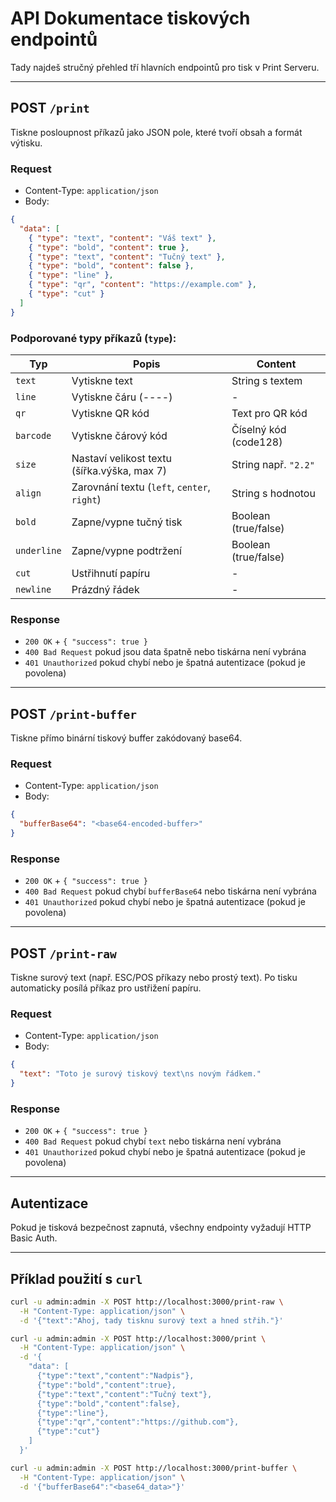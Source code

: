 
# API Dokumentace tiskových endpointů

Tady najdeš stručný přehled tří hlavních endpointů pro tisk v Print Serveru.

---

## POST `/print`

Tiskne posloupnost příkazů jako JSON pole, které tvoří obsah a formát výtisku.

### Request

- Content-Type: `application/json`
- Body:

```json
{
  "data": [
    { "type": "text", "content": "Váš text" },
    { "type": "bold", "content": true },
    { "type": "text", "content": "Tučný text" },
    { "type": "bold", "content": false },
    { "type": "line" },
    { "type": "qr", "content": "https://example.com" },
    { "type": "cut" }
  ]
}
```

### Podporované typy příkazů (`type`):

| Typ        | Popis                                          | Content                          |
|------------|------------------------------------------------|--------------------------------|
| `text`     | Vytiskne text                                  | String s textem                |
| `line`     | Vytiskne čáru (----)                           | -                              |
| `qr`       | Vytiskne QR kód                                | Text pro QR kód                |
| `barcode`  | Vytiskne čárový kód                            | Číselný kód (code128)          |
| `size`     | Nastaví velikost textu (šířka.výška, max 7)   | String např. `"2.2"`           |
| `align`    | Zarovnání textu (`left`, `center`, `right`)   | String s hodnotou              |
| `bold`     | Zapne/vypne tučný tisk                         | Boolean (true/false)           |
| `underline`| Zapne/vypne podtržení                          | Boolean (true/false)           |
| `cut`      | Ustřihnutí papíru                              | -                             |
| `newline`  | Prázdný řádek                                   | -                             |

### Response

- `200 OK` + `{ "success": true }`
- `400 Bad Request` pokud jsou data špatně nebo tiskárna není vybrána
- `401 Unauthorized` pokud chybí nebo je špatná autentizace (pokud je povolena)

---

## POST `/print-buffer`

Tiskne přímo binární tiskový buffer zakódovaný base64.

### Request

- Content-Type: `application/json`
- Body:

```json
{
  "bufferBase64": "<base64-encoded-buffer>"
}
```

### Response

- `200 OK` + `{ "success": true }`
- `400 Bad Request` pokud chybí `bufferBase64` nebo tiskárna není vybrána
- `401 Unauthorized` pokud chybí nebo je špatná autentizace (pokud je povolena)

---

## POST `/print-raw`

Tiskne surový text (např. ESC/POS příkazy nebo prostý text). Po tisku automaticky posílá příkaz pro ustřižení papíru.

### Request

- Content-Type: `application/json`
- Body:

```json
{
  "text": "Toto je surový tiskový text\ns novým řádkem."
}
```

### Response

- `200 OK` + `{ "success": true }`
- `400 Bad Request` pokud chybí `text` nebo tiskárna není vybrána
- `401 Unauthorized` pokud chybí nebo je špatná autentizace (pokud je povolena)

---

## Autentizace

Pokud je tisková bezpečnost zapnutá, všechny endpointy vyžadují HTTP Basic Auth.

---

## Příklad použití s `curl`

```bash
curl -u admin:admin -X POST http://localhost:3000/print-raw \
  -H "Content-Type: application/json" \
  -d '{"text":"Ahoj, tady tisknu surový text a hned střih."}'
```

```bash
curl -u admin:admin -X POST http://localhost:3000/print \
  -H "Content-Type: application/json" \
  -d '{
    "data": [
      {"type":"text","content":"Nadpis"},
      {"type":"bold","content":true},
      {"type":"text","content":"Tučný text"},
      {"type":"bold","content":false},
      {"type":"line"},
      {"type":"qr","content":"https://github.com"},
      {"type":"cut"}
    ]
  }'
```

```bash
curl -u admin:admin -X POST http://localhost:3000/print-buffer \
  -H "Content-Type: application/json" \
  -d '{"bufferBase64":"<base64_data>"}'
```
